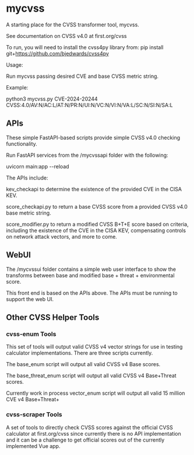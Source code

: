 # mycvss

A starting place for the CVSS transformer tool, mycvss.

See documentation on CVSS v4.0 at first.org/cvss

To run, you will need to install the cvss4py library from:
pip install git+https://github.com/bjedwards/cvss4py

Usage:

Run mycvss passing desired CVE and base CVSS metric string.

Example:

python3 mycvss.py CVE-2024-20244 CVSS:4.0/AV:N/AC:L/AT:N/PR:N/UI:N/VC:N/VI:N/VA:L/SC:N/SI:N/SA:L

## APIs

These simple FastAPI-based scripts provide simple CVSS v4.0 checking functionality.

Run FastAPI services from the /mycvssapi folder with the following:

uvicorn main:app --reload

The APIs include:

kev_checkapi to determine the existence of the provided CVE in the CISA KEV.

score_checkapi.py to return a base CVSS score from a provided CVSS v4.0 base metric string.

score_modifier.py to return a modified CVSS B+T+E score based on criteria, including the existence of the CVE in the CISA KEV, compensating controls on network attack vectors, and more to come.

## WebUI

The /mycvssui folder contains a simple web user interface to show the transforms between base and modified base + threat + environmental score.

This front end is based on the APIs above. The APIs must be running to support the web UI.

## Other CVSS Helper Tools

### cvss-enum Tools

This set of tools will output valid CVSS v4 vector strings for use in testing calculator implementations. There are three scripts currently.

The base_enum script will output all valid CVSS v4 Base scores.

The base_threat_enum script will output all valid CVSS v4 Base+Threat scores.

Currently work in process vector_enum script will output all valid 15 million CVE v4 Base+Threat+

### cvss-scraper Tools

A set of tools to directly check CVSS scores against the official CVSS calculator at first.org/cvss since currently there is no API implementation and it can be a challenge to get official scores out of the currently implemented Vue app.


